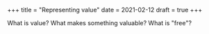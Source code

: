 +++
title = "Representing value"
date = 2021-02-12
draft = true
+++

What is value? What makes something valuable? What is "free"?


